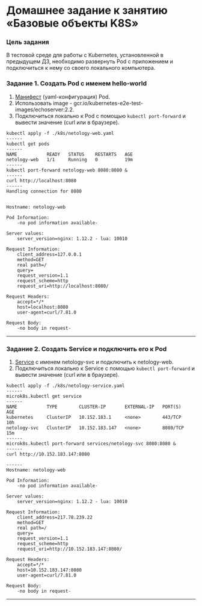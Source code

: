 # Домашнее задание к занятию «Базовые объекты K8S»

### Цель задания

В тестовой среде для работы с Kubernetes, установленной в предыдущем ДЗ, необходимо развернуть Pod с приложением и подключиться к нему со своего локального компьютера. 

### Задание 1. Создать Pod с именем hello-world

1. [Манифест](https://github.com/omega-pasha/kuber-homeworks/blob/main/1.2/netology-web.yaml) (yaml-конфигурация) Pod.
2. Использовать image - gcr.io/kubernetes-e2e-test-images/echoserver:2.2.
3. Подключиться локально к Pod с помощью `kubectl port-forward` и вывести значение (curl или в браузере).
```
kubectl apply -f ./k8s/netology-web.yaml
------
kubectl get pods
------
NAME           READY   STATUS    RESTARTS   AGE
netology-web   1/1     Running   0          19m
------
kubectl port-forward netology-web 8080:8080 &
------
curl http://localhost:8080
------
Handling connection for 8080


Hostname: netology-web

Pod Information:
	-no pod information available-

Server values:
	server_version=nginx: 1.12.2 - lua: 10010

Request Information:
	client_address=127.0.0.1
	method=GET
	real path=/
	query=
	request_version=1.1
	request_scheme=http
	request_uri=http://localhost:8080/

Request Headers:
	accept=*/*
	host=localhost:8080
	user-agent=curl/7.81.0

Request Body:
	-no body in request-
```

------

### Задание 2. Создать Service и подключить его к Pod

1. [Service](https://github.com/omega-pasha/kuber-homeworks/blob/main/1.2/netology-service.yaml) с именем netology-svc и подключить к netology-web.
2. Подключиться локально к Service с помощью `kubectl port-forward` и вывести значение (curl или в браузере).
```
kubectl apply -f ./k8s/netology-service.yaml
------
microk8s.kubectl get service
------
NAME           TYPE        CLUSTER-IP       EXTERNAL-IP   PORT(S)    AGE
kubernetes     ClusterIP   10.152.183.1     <none>        443/TCP    10h
netology-svc   ClusterIP   10.152.183.147   <none>        8080/TCP   15m
------
microk8s.kubectl port-forward services/netology-svc 8080:8080 &
------
curl http://10.152.183.147:8080

------
Hostname: netology-web

Pod Information:
	-no pod information available-

Server values:
	server_version=nginx: 1.12.2 - lua: 10010

Request Information:
	client_address=217.78.239.22
	method=GET
	real path=/
	query=
	request_version=1.1
	request_scheme=http
	request_uri=http://10.152.183.147:8080/

Request Headers:
	accept=*/*
	host=10.152.183.147:8080
	user-agent=curl/7.81.0

Request Body:
	-no body in request-
```


------
